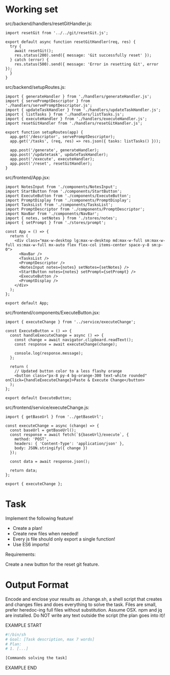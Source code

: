 # Working set

src/backend/handlers/resetGitHandler.js:
```
import resetGit from '../../git/resetGit.js';

export default async function resetGitHandler(req, res) {
  try {
    await resetGit();
    res.status(200).send({ message: 'Git successfully reset' });
  } catch (error) {
    res.status(500).send({ message: 'Error in resetting Git', error });
  }
}

```

src/backend/setupRoutes.js:
```
import { generateHandler } from './handlers/generateHandler.js';
import { servePromptDescriptor } from './handlers/servePromptDescriptor.js';
import { updateTaskHandler } from './handlers/updateTaskHandler.js';
import { listTasks } from './handlers/listTasks.js';
import { executeHandler } from './handlers/executeHandler.js';
import resetGitHandler from './handlers/resetGitHandler.js';

export function setupRoutes(app) {
  app.get('/descriptor', servePromptDescriptor);
  app.get('/tasks', (req, res) => res.json({ tasks: listTasks() }));

  app.post('/generate', generateHandler);
  app.post('/updatetask', updateTaskHandler);
  app.post('/execute', executeHandler);
  app.post('/reset', resetGitHandler);
}

```

src/frontend/App.jsx:
```
import NotesInput from './components/NotesInput';
import StartButton from './components/StartButton';
import ExecuteButton from './components/ExecuteButton';
import PromptDisplay from './components/PromptDisplay';
import TasksList from './components/TasksList';
import PromptDescriptor from './components/PromptDescriptor';
import NavBar from './components/NavBar';
import { notes, setNotes } from './stores/notes';
import { setPrompt } from './stores/prompt';

const App = () => {
  return (
    <div class="max-w-desktop lg:max-w-desktop md:max-w-full sm:max-w-full xs:max-w-full mx-auto flex flex-col items-center space-y-8 sm:p-0">
      <NavBar />
      <TasksList />
      <PromptDescriptor />
      <NotesInput notes={notes} setNotes={setNotes} />
      <StartButton notes={notes} setPrompt={setPrompt} />
      <ExecuteButton />
      <PromptDisplay />
    </div>
  );
};

export default App;

```

src/frontend/components/ExecuteButton.jsx:
```
import { executeChange } from '../service/executeChange';

const ExecuteButton = () => {
  const handleExecuteChange = async () => {
    const change = await navigator.clipboard.readText();
    const response = await executeChange(change);

    console.log(response.message);
  };

  return (
    // Updated button color to a less flashy orange
    <button class="px-8 py-4 bg-orange-300 text-white rounded" onClick={handleExecuteChange}>Paste & Execute Change</button>
  );
};

export default ExecuteButton;

```

src/frontend/service/executeChange.js:
```
import { getBaseUrl } from '../getBaseUrl';

const executeChange = async (change) => {
  const baseUrl = getBaseUrl();
  const response = await fetch(`${baseUrl}/execute`, {
    method: 'POST',
    headers: { 'Content-Type': 'application/json' },
    body: JSON.stringify({ change })
  });

  const data = await response.json();

  return data;
};

export { executeChange };

```


# Task

Implement the following feature!

- Create a plan!
- Create new files when needed!
- Every js file should only export a single function!
- Use ES6 imports!

Requirements:

Create a new button for the reset git feature.



# Output Format

Encode and enclose your results as ./change.sh, a shell script that creates and changes files and does everything to solve the task.
Files are small, prefer heredoc-ing full files without substitution.
Assume OSX.
npm and jq are installed.
Do NOT write any text outside the script (the plan goes into it)!


EXAMPLE START

```sh
#!/bin/sh
# Goal: [Task description, max 7 words]
# Plan:
# 1. [...]

[Commands solving the task]
```

EXAMPLE END

